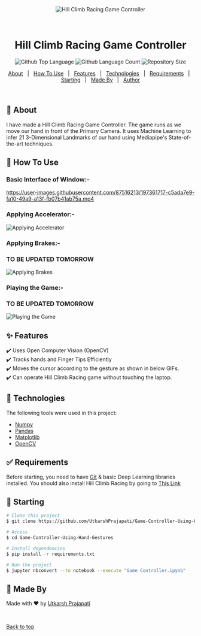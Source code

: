 <div align="center" id="top"> 
  <img src="./.github/app.gif" alt="Hill Climb Racing Game Controller" />

  &#xa0;


</div>

<h1 align="center">Hill Climb Racing Game Controller</h1>

<p align="center">
  <img alt="Github Top Language" src="https://img.shields.io/github/languages/top/UtkarshPrajapati/Game-Controller-Using-Hand-Gestures?color=56BEB8">

  <img alt="Github Language Count" src="https://img.shields.io/github/languages/count/UtkarshPrajapati/Game-Controller-Using-Hand-Gestures?color=56BEB8">

  <img alt="Repository Size" src="https://img.shields.io/github/repo-size/UtkarshPrajapati/Game-Controller-Using-Hand-Gestures?color=56BEB8">

  <!-- <img alt="Github issues" src="https://img.shields.io/github/issues/UtkarshPrajapati/Game-Controller-Using-Hand-Gestures?color=56BEB8" /> -->

  <!-- <img alt="Github forks" src="https://img.shields.io/github/forks/UtkarshPrajapati/Game-Controller-Using-Hand-Gestures?color=56BEB8" /> -->

  <!-- <img alt="Github stars" src="https://img.shields.io/github/stars/UtkarshPrajapati/Game-Controller-Using-Hand-Gestures?color=56BEB8" /> -->
</p>



<p align="center">
  <a href="#dart-about">About</a> &#xa0; | &#xa0; 
  <a href="#dart-How-To-Use">How To Use</a> &#xa0; | &#xa0; 
  <a href="#sparkles-features">Features</a> &#xa0; | &#xa0;
  <a href="#rocket-technologies">Technologies</a> &#xa0; | &#xa0;
  <a href="#white_check_mark-requirements">Requirements</a> &#xa0; | &#xa0;
  <a href="#checkered_flag-starting">Starting</a> &#xa0; | &#xa0;
  <a href="#memo-Made-By">Made By</a> &#xa0; | &#xa0;
  <a href="https://github.com/UtkarshPrajapati" target="_blank">Author</a>
</p>

<br>

## :dart: About ##

I have made a Hill Climb Racing Game Controller. The game runs as we move our hand in front of the Primary Camera. It uses Machine Learning to infer 21 3-Dimensional Landmarks of our hand using Mediapipe's State-of-the-art techniques.

## :dart: How To Use ##

### Basic Interface of Window:-

https://user-images.githubusercontent.com/87516213/197361717-c5ada7e9-fa10-49a9-a13f-fb07b41ab75a.mp4



### Applying Accelerator:-
![Applying Accelerator](https://github.com/UtkarshPrajapati/Game-Controller-Using-Hand-Gestures/blob/844c0a68673a55d05d086aa468ce7aa6e43eb129/media/Moving%20Cursor%20Demo.gif)

### Applying Brakes:-
### TO BE UPDATED TOMORROW
![Applying Brakes](https://github.com/UtkarshPrajapati/Game-Controller-Using-Hand-Gestures/blob/844c0a68673a55d05d086aa468ce7aa6e43eb129/media/Clicking%20on%20Screen.gif)

### Playing the Game:-
### TO BE UPDATED TOMORROW
![Playing the Game](https://github.com/UtkarshPrajapati/Game-Controller-Using-Hand-Gestures/blob/844c0a68673a55d05d086aa468ce7aa6e43eb129/media/Clicking%20on%20Screen.gif)


## :sparkles: Features ##

:heavy_check_mark: Uses Open Computer Vision (OpenCV)\
:heavy_check_mark: Tracks hands and Finger Tips Efficiently\
:heavy_check_mark: Moves the cursor according to the gesture as shown in below GIFs. \
:heavy_check_mark: Can operate Hill Climb Racing game without touching the laptop.

## :rocket: Technologies ##

The following tools were used in this project:

- [Numpy](https://numpy.org/)
- [Pandas](https://pandas.pydata.org/)
- [Matplotlib](https://matplotlib.org/)
- [OpenCV](https://opencv.org/)

## :white_check_mark: Requirements ##

Before starting, you need to have [Git](https://git-scm.com) & basic Deep Learning libraries installed.
You should also install Hill Climb Racing by going to <a href="https://www.microsoft.com/en-us/p/hill-climb-racing/9wzdncrdcwk8?activetab=pivot:overviewtab" target="_blank">This Link</a>

## :checkered_flag: Starting ##

```bash
# Clone this project
$ git clone https://github.com/UtkarshPrajapati/Game-Controller-Using-Hand-Gestures.git

# Access
$ cd Game-Controller-Using-Hand-Gestures

# Install dependencies
$ pip install -r requirements.txt

# Run the project
$ jupyter nbconvert --to notebook --execute "Game Controller.ipynb"

```

## :memo: Made By ##

Made with :heart: by <a href="https://github.com/UtkarshPrajapati" target="_blank">Utkarsh Prajapati</a>

&#xa0;

<a href="#top">Back to top</a>
